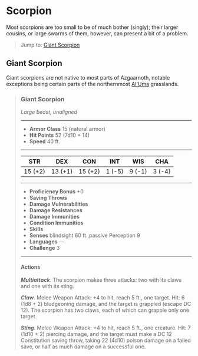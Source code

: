 # Scorpion
Most scorpions are too small to be of much bother (singly); their larger cousins, or large swarms of them, however, can present a bit of a problem.

> Jump to: [Giant Scorpion](#giant-scorpion)

## Giant Scorpion
Giant scorpions are not native to most parts of Azgaarnoth, notable exceptions being certain parts of the northernmost [Al'Uma](../Geography/AlUma.md) grasslands.

>### Giant Scorpion
>*Large beast, unaligned*
>___
>- **Armor Class** 15 (natural armor)
>- **Hit Points** 52 (7d10 + 14)
>- **Speed** 40 ft.
>___
>|**STR**|**DEX**|**CON**|**INT**|**WIS**|**CHA**|
>|:---:|:---:|:---:|:---:|:---:|:---:|
>|15 (+2)|13 (+1)|15 (+2)|1 (-5)|9 (-1)|3 (-4)|
>
>___
>- **Proficiency Bonus** +0
>- **Saving Throws** 
>- **Damage Vulnerabilities** 
>- **Damage Resistances** 
>- **Damage Immunities** 
>- **Condition Immunities** 
>- **Skills** 
>- **Senses** blindsight 60 ft.,passive Perception 9
>- **Languages** —
>- **Challenge** 3
>___
>#### Actions
>***Multiattack***. The scorpion makes three attacks: two with its claws and one with its sting.
>
>***Claw***. Melee Weapon Attack: +4 to hit, reach 5 ft., one target. Hit: 6 (1d8 + 2) bludgeoning damage, and the target is grappled (escape DC 12). The scorpion has two claws, each of which can grapple only one target.
>
>***Sting***. Melee Weapon Attack: +4 to hit, reach 5 ft., one creature. Hit: 7 (1d10 + 2) piercing damage, and the target must make a DC 12 Constitution saving throw, taking 22 (4d10) poison damage on a failed save, or half as much damage on a successful one.
>

